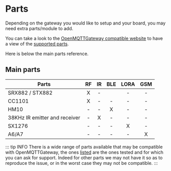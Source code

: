 # Parts
Depending on the gateway you would like to setup and your board, you may need extra parts/module to add.

You can take a look to the [OpenMQTTGateway compatible website](https://compatible.openmqttgateway.com) to have a view of the [supported parts](https://compatible.openmqttgateway.com/index.php/parts/).

Here is below the main parts reference.

## Main parts 
|Parts|RF|IR|BLE|LORA|GSM|
|-|:-:|:-:|:-:|:-:|:-:|
|SRX882 / STX882|X|-||-|-|
|CC1101|X|-|-|-|-|
|HM10|-|-|X|-|-|
|38KHz IR emitter and receiver|-|X|-|-|-|
|SX1276|-|-|-|X|-|
|A6/A7|-|-|-|-|X|

::: tip INFO
There is a wide range of parts available that may be compatible with OpenMQTTGateway, the ones [listed](https://compatible.openmqttgateway.com/index.php/parts/) are the ones tested and for which you can ask for support. Indeed for other parts we may not have it so as to reproduce the issue, or in the worst case they may not be compatible.
:::
